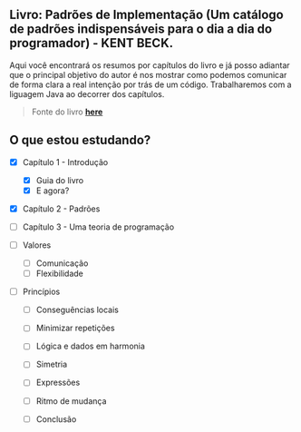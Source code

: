 ## Livro: Padrões de Implementação (Um catálogo de padrões indispensáveis para o dia a dia do programador) - KENT BECK.

Aqui você encontrará os resumos por capítulos do livro e já posso adiantar que o principal objetivo do autor é nos mostrar como podemos comunicar de forma clara a real intenção por trás de um código. Trabalharemos com a liguagem Java ao decorrer dos capítulos.

> Fonte do livro **[here](https://www.amazon.com.br/Padr%C3%B5es-Implementa%C3%A7%C3%A3o-Cat%C3%A1logo-Indispens%C3%A1vel-Programador/dp/8565837971)**

## O que estou estudando?

- [x] Capítulo 1 - Introdução
  - [x] Guia do livro
  - [x] E agora?

- [x] Capítulo 2 - Padrões

- [ ] Capítulo 3 - Uma teoria de programação
- [ ] Valores
  - [ ] Comunicação
  - [ ] Flexibilidade
- [ ] Princípios
  - [ ] Conseguências locais
  - [ ] Minimizar repetições
  - [ ] Lógica e dados em harmonia
  - [ ] Simetria
  - [ ] Expressões
  - [ ] Ritmo de mudança
  - [ ] Conclusão
        
 
